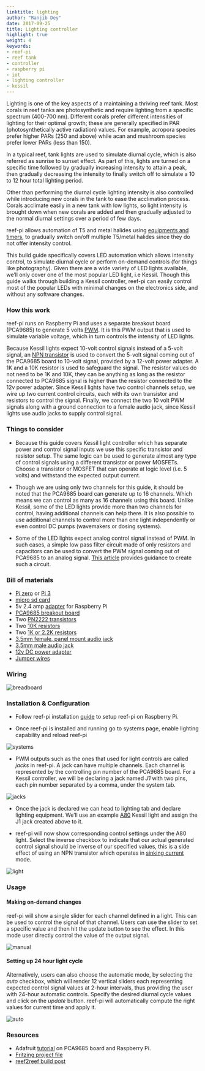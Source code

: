 ```yaml
---
linktitle: lighting
author: "Ranjib Dey"
date: 2017-09-25
title: Lighting controller
highlight: true
weight: 4
keywords:
- reef-pi
- reef tank
- controller
- raspberry pi
- iot
- lighting controller
- kessil
---
```


Lighting is one of the key aspects of a maintaining a thriving reef tank. Most corals in reef tanks are photosynthetic and require lighting from a specific spectrum (400-700 nm). Different corals prefer different intensities of lighting for their optimal growth; these are generally specified in PAR (photosynthetically active radiation) values. For example, acropora species prefer higher PARs (250 and above) while acan and mushroom species prefer lower PARs (less than 150).

In a typical reef, tank lights are used to simulate diurnal cycle, which is also referred as sunrise to sunset effect. As part of this, lights are turned on a specific time followed by gradually increasing intensity to attain a peak, then gradually decreasing the intensity to finally switch off to simulate a 10 to 12 hour total lighting period.

Other than performing the diurnal cycle lighting intensity is also controlled while introducing new corals in the tank to ease the acclimation process. Corals acclimate easily in a new tank with low lights, so light intensity is brought down when new corals are added and then gradually adjusted to the normal diurnal settings over a period of few days.

reef-pi allows automation of T5 and metal halides using [equipments and timers](/power/), to gradually switch on/off multiple T5/metal halides since they do not offer intensity control.

This build guide specifically covers LED automation which allows intensity control, to simulate diurnal cycle or perform on-demand controls (for things like photography). Given there are a wide variety of LED lights available, we’ll only cover one of the most popular LED light, i.e Kessil. Though this guide walks through building a Kessil controller, reef-pi can easily control most of the popular LEDs with minimal changes on the electronics side, and without any software changes.

### How this work

reef-pi runs on Raspberry Pi and uses a separate breakout board (PCA9685) to generate 5 volts [PWM](https://en.wikipedia.org/wiki/Pulse-width_modulation). It is this PWM output that is used to simulate variable voltage, which in turn controls the intensity of LED lights.

Because Kessil lights expect 10-volt control signals instead of a 5-volt signal, an [NPN transistor](https://en.wikipedia.org/wiki/Bipolar_junction_transistor#NPN) is used to convert the 5-volt signal coming out of the PCA9685 board to 10-volt signal, provided by a 12-volt power adapter. A 1K and a 10K resistor is used to safeguard the signal. The resistor values do not need to be 1K and 10K, they can be anything as long as the resistor connected to PCA9685 signal is higher than the resistor connected to the 12v power adapter. Since Kessil lights have two control channels setup, we wire up two current control circuits, each with its own transistor and resistors to control the signal. Finally, we connect the two 10 volt PWM signals along with a ground connection to a female audio jack, since Kessil lights use audio jacks to supply control signal.

### Things to consider

- Because this guide covers Kessil light controller which has separate power and control signal inputs we use this specific transistor and resistor setup. The same logic can be used to generate almost any type of control signals using a different transistor or power MOSFETs. Choose a transistor or MOSFET that can operate at logic level (i.e. 5 volts) and withstand the expected output current.

- Though we are using only two channels for this guide, it should be noted that the PCA9685 board can generate up to 16 channels. Which means we can control as many as 16 channels using this board. Unlike Kessil, some of the LED lights provide more than two channels for control, having additional channels can help there. It is also possible to use additional channels to control more than one light independently or even control DC pumps (wavemakers or dosing systems).

- Some of the LED lights expect analog control signal instead of PWM. In such cases, a simple low pass filter circuit made of only resistors and capacitors can be used to convert the PWM signal coming out of PCA9685 to an analog signal. [This article](https://provideyourown.com/2011/analogwrite-convert-pwm-to-voltage/) provides guidance to create such a circuit.


### Bill of materials

- [Pi zero](https://www.adafruit.com/product/3400) or [Pi 3](https://www.adafruit.com/product/3055)
- [micro sd card](https://www.adafruit.com/product/2693)
- 5v 2.4 amp [adapter](https://www.adafruit.com/product/1995) for Raspberry Pi
- [PCA9685 breakout board](https://www.adafruit.com/product/815)
- Two [PN2222 transistors](https://www.adafruit.com/product/756)
- Two [10K resistors](https://www.adafruit.com/product/2784)
- Two [1K or 2.2K resistors](https://www.adafruit.com/product/2782)
- [3.5mm female, panel mount audio jack](https://www.amazon.com/dp/B013AP77T8)
- [3.5mm male audio jack](https://www.amazon.com/dp/B00MFRZ2SG/)
- [12v DC power adapter](https://www.amazon.com/dp/B01ICSD93Q/)
- [Jumper wires](https://www.amazon.com/dp/B00DJY4RS0)

### Wiring

![breadboard](/img/light/breadboard.png)


### Installation & Configuration

- Follow reef-pi installation [guide](../../general-guides/install) to setup reef-pi on Raspberry Pi.

- Once reef-pi is installed and running go to systems page, enable lighting capability and reload reef-pi

![systems](/img/light/setup_1.png)

- PWM outputs such as the ones that used for light controls are called *jacks* in reef-pi. A jack can have multiple channels. Each channel is represented by the controlling pin number of the PCA9685 board. For a Kessil controller, we will be declaring a jack named *J1* with two pins, each pin number separated by a comma, under the system tab.

![jacks](/img/light/setup_2.png)

- Once the jack is declared we can head to lighting tab and declare lighting equipment. We’ll use an example [A80](http://www.kessil.com/aquarium/Saltwater_A80_Tuna_Blue.php) Kessil light and assign the J1 jack created above to it.

- reef-pi will now show corresponding control settings under the A80 light. Select the inverse checkbox to indicate that our actual generated control signal should be inverse of our specified values, this is a side effect of using an NPN transistor which operates in [sinking current](https://electronics.stackexchange.com/questions/74636/sinking-and-sourcing-current) mode.

![light](/img/light/setup_3.png)

### Usage

#### Making on-demand changes

reef-pi will show a single slider for each channel defined in a light. This can be used to control the signal of that channel. Users can use the slider to set a specific value and then hit the update button to see the effect. In this mode user directly control the value of the output signal.

![manual](/img/light/setup_4.png)

#### Setting up 24 hour light cycle

Alternatively, users can also choose the automatic mode, by selecting the *auto* checkbox, which will render 12 vertical sliders each representing expected control signal values at 2-hour intervals, thus providing the user with 24-hour automatic controls. Specify the desired diurnal cycle values and click on the *update* button. reef-pi will automatically compute the right values for current time and apply it.

![auto](/img/light/setup_5.png)

### Resources

- Adafruit [tutorial](https://learn.adafruit.com/adafruit-16-channel-servo-driver-with-raspberry-pi?view=all) on PCA9685 board and Raspberry Pi.
- [Fritzing project file](https://github.com/reef-pi/DesignFiles/raw/master/PowerStrip.fzz)
- [reef2reef build post](https://www.reef2reef.com/threads/reef-pi-1-0-release-building-a-kessil-controller.343672/#post-4281610)

